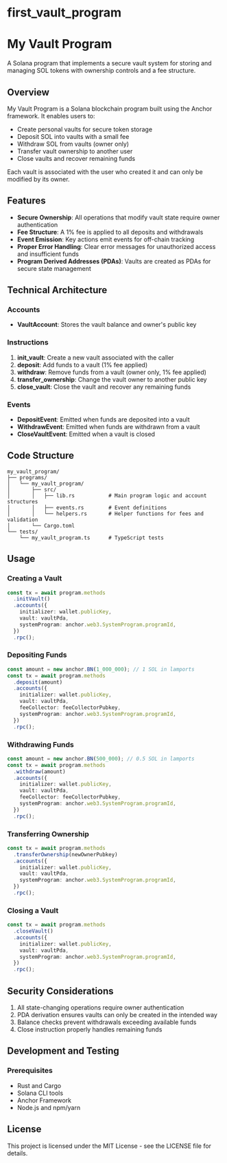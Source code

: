 # first_vault_program
# My Vault Program

A Solana program that implements a secure vault system for storing and managing SOL tokens with ownership controls and a fee structure.

## Overview

My Vault Program is a Solana blockchain program built using the Anchor framework. It enables users to:

- Create personal vaults for secure token storage
- Deposit SOL into vaults with a small fee
- Withdraw SOL from vaults (owner only)
- Transfer vault ownership to another user
- Close vaults and recover remaining funds

Each vault is associated with the user who created it and can only be modified by its owner.

## Features

- **Secure Ownership**: All operations that modify vault state require owner authentication
- **Fee Structure**: A 1% fee is applied to all deposits and withdrawals
- **Event Emission**: Key actions emit events for off-chain tracking
- **Proper Error Handling**: Clear error messages for unauthorized access and insufficient funds
- **Program Derived Addresses (PDAs)**: Vaults are created as PDAs for secure state management

## Technical Architecture

### Accounts

- **VaultAccount**: Stores the vault balance and owner's public key

### Instructions

1. **init_vault**: Create a new vault associated with the caller
2. **deposit**: Add funds to a vault (1% fee applied)
3. **withdraw**: Remove funds from a vault (owner only, 1% fee applied)
4. **transfer_ownership**: Change the vault owner to another public key
5. **close_vault**: Close the vault and recover any remaining funds

### Events

- **DepositEvent**: Emitted when funds are deposited into a vault
- **WithdrawEvent**: Emitted when funds are withdrawn from a vault
- **CloseVaultEvent**: Emitted when a vault is closed

## Code Structure

```
my_vault_program/
├── programs/
│   └── my_vault_program/
│       ├── src/
│       │   ├── lib.rs           # Main program logic and account structures
│       │   ├── events.rs        # Event definitions
│       │   └── helpers.rs       # Helper functions for fees and validation
│       └── Cargo.toml
└── tests/
    └── my_vault_program.ts      # TypeScript tests
```

## Usage

### Creating a Vault

```typescript
const tx = await program.methods
  .initVault()
  .accounts({
    initializer: wallet.publicKey,
    vault: vaultPda,
    systemProgram: anchor.web3.SystemProgram.programId,
  })
  .rpc();
```

### Depositing Funds

```typescript
const amount = new anchor.BN(1_000_000); // 1 SOL in lamports
const tx = await program.methods
  .deposit(amount)
  .accounts({
    initializer: wallet.publicKey,
    vault: vaultPda,
    feeCollector: feeCollectorPubkey,
    systemProgram: anchor.web3.SystemProgram.programId,
  })
  .rpc();
```

### Withdrawing Funds

```typescript
const amount = new anchor.BN(500_000); // 0.5 SOL in lamports
const tx = await program.methods
  .withdraw(amount)
  .accounts({
    initializer: wallet.publicKey,
    vault: vaultPda,
    feeCollector: feeCollectorPubkey,
    systemProgram: anchor.web3.SystemProgram.programId,
  })
  .rpc();
```

### Transferring Ownership

```typescript
const tx = await program.methods
  .transferOwnership(newOwnerPubkey)
  .accounts({
    initializer: wallet.publicKey,
    vault: vaultPda,
    systemProgram: anchor.web3.SystemProgram.programId,
  })
  .rpc();
```

### Closing a Vault

```typescript
const tx = await program.methods
  .closeVault()
  .accounts({
    initializer: wallet.publicKey,
    vault: vaultPda,
    systemProgram: anchor.web3.SystemProgram.programId,
  })
  .rpc();
```

## Security Considerations

1. All state-changing operations require owner authentication
2. PDA derivation ensures vaults can only be created in the intended way
3. Balance checks prevent withdrawals exceeding available funds
4. Close instruction properly handles remaining funds

## Development and Testing

### Prerequisites

- Rust and Cargo
- Solana CLI tools
- Anchor Framework
- Node.js and npm/yarn

## License

This project is licensed under the MIT License - see the LICENSE file for details.
